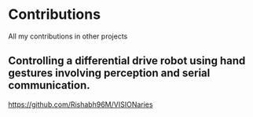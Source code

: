 # Contributions
All my contributions in other projects

## Controlling a differential drive robot using hand gestures involving perception and serial communication.

https://github.com/Rishabh96M/VISIONaries

